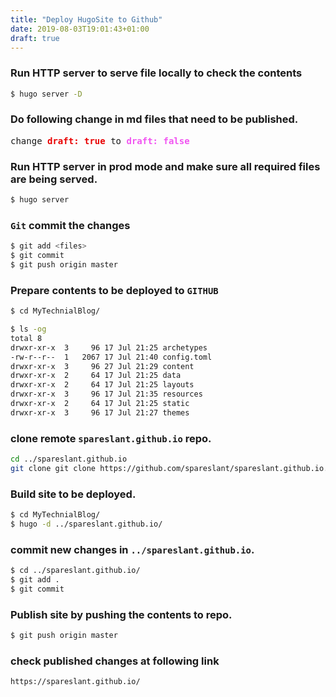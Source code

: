 ```yaml
---
title: "Deploy HugoSite to Github"
date: 2019-08-03T19:01:43+01:00
draft: true
---
```

<style type="text/css">
.hl {color: #f155f1;}
.hlb {color: #f155f1; font-weight: bold;}
.hlbr {color:#e90001; font-weight: bold;}
</style>

### Run HTTP server to serve file locally to check the contents
```bash
$ hugo server -D
```
### Do following change in md files that need to be published.
<pre>
change <span class="hlbr">draft: true</span> to <span class="hlb">draft: false</span>
</pre>

### Run HTTP server in prod mode and make sure all required files are being served.
```bash
$ hugo server
```
### `Git` commit the changes
```bash
$ git add <files>
$ git commit
$ git push origin master
```
### Prepare contents to be deployed to `GITHUB`
```bash
$ cd MyTechnialBlog/

$ ls -og
total 8
drwxr-xr-x  3     96 17 Jul 21:25 archetypes
-rw-r--r--  1   2067 17 Jul 21:40 config.toml
drwxr-xr-x  3     96 27 Jul 21:29 content
drwxr-xr-x  2     64 17 Jul 21:25 data
drwxr-xr-x  2     64 17 Jul 21:25 layouts
drwxr-xr-x  3     96 17 Jul 21:35 resources
drwxr-xr-x  2     64 17 Jul 21:25 static
drwxr-xr-x  3     96 17 Jul 21:27 themes

```
### clone remote `spareslant.github.io` repo.
```bash
cd ../spareslant.github.io
git clone git clone https://github.com/spareslant/spareslant.github.io.git
```
### Build site to be deployed.
```bash
$ cd MyTechnialBlog/
$ hugo -d ../spareslant.github.io/
```
### commit new changes in `../spareslant.github.io`.
```bash
$ cd ../spareslant.github.io/
$ git add .
$ git commit
```

### Publish site by pushing the contents to repo.
```bash
$ git push origin master
```
### check published changes at following link
`https://spareslant.github.io/`


